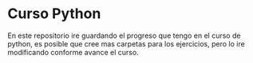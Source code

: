 # Curso Python
En este repositorio ire guardando el progreso que tengo en el curso de python, es posible que cree mas carpetas para los ejercicios, pero lo ire modificando conforme avance el curso.
